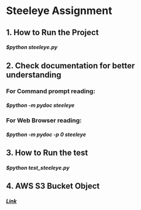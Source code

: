 # Steeleye Assignment
 
## 1. How to Run the Project

#####  $python steeleye.py

## 2. Check documentation for better understanding

###   For Command prompt reading:
#####  $python -m pydoc steeleye

###   For Web Browser reading:
#####  $python -m pydoc -p 0 steeleye


## 3. How to Run the test

#####  $python test_steeleye.py


## 4. AWS S3 Bucket Object

#####   [Link](https://link-url-here.org)